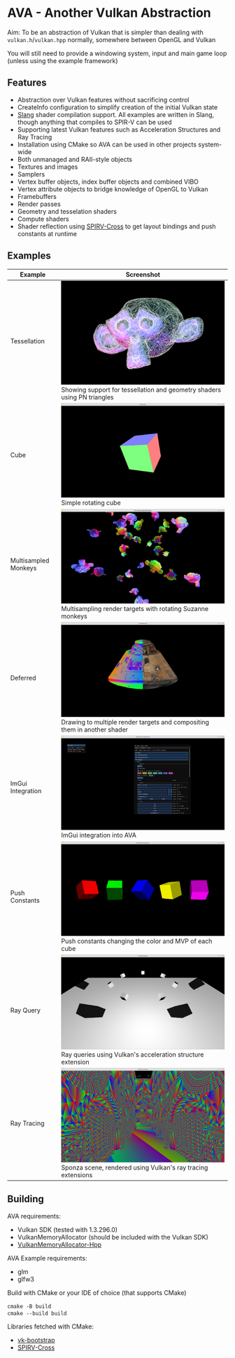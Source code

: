 # AVA - Another Vulkan Abstraction

Aim: To be an abstraction of Vulkan that is simpler than dealing with `vulkan.h`/`vulkan.hpp` normally, somewhere between OpenGL and Vulkan

You will still need to provide a windowing system, input and main game loop (unless using the example framework)

## Features

* Abstraction over Vulkan features without sacrificing control
* CreateInfo configuration to simplify creation of the initial Vulkan state
* [Slang](https://shader-slang.com/) shader compilation support. All examples are written in Slang, though anything that compiles to SPIR-V can be used
* Supporting latest Vulkan features such as Acceleration Structures and Ray Tracing
* Installation using CMake so AVA can be used in other projects system-wide
* Both unmanaged and RAII-style objects
* Textures and images
* Samplers
* Vertex buffer objects, index buffer objects and combined VIBO
* Vertex attribute objects to bridge knowledge of OpenGL to Vulkan
* Framebuffers
* Render passes
* Geometry and tesselation shaders
* Compute shaders
* Shader reflection using [SPIRV-Cross](https://github.com/KhronosGroup/SPIRV-Cross) to get layout bindings and push constants at runtime

## Examples

| Example              | Screenshot                                                                                                                             |
|----------------------|----------------------------------------------------------------------------------------------------------------------------------------|
| Tessellation         | ![Tesselation screenshot](screenshots/tessellation.png) <br/> Showing support for tessellation and geometry shaders using PN triangles |
| Cube                 | ![Cube Screenshot](screenshots/cube.png) <br/> Simple rotating cube                                                                    |
| Multisampled Monkeys | ![Multisampled Monkeys](screenshots/multisampled-monkeys.png) <br/> Multisampling render targets with rotating Suzanne monkeys         |
| Deferred             | ![Deferred Screenshot](screenshots/deferred.png) <br/> Drawing to multiple render targets and compositing them in another shader       |
| ImGui Integration    | ![ImGui Integration Screenshot](screenshots/imgui-integration.png) <br/> ImGui integration into AVA                                    |
| Push Constants       | ![Push Constants Screenshot](screenshots/pushconstants.png) Push constants changing the color and MVP of each cube                     |
| Ray Query            | ![Ray Query Screenshot](screenshots/rayquery.png) <br/> Ray queries using Vulkan's acceleration structure extension                    |
| Ray Tracing          | ![Ray Tracing Screenshot](screenshots/raytracing.png) <br/> Sponza scene, rendered using Vulkan's ray tracing extensions               | 

## Building

AVA requirements:

* Vulkan SDK (tested with 1.3.296.0)
* VulkanMemoryAllocator (should be included with the Vulkan SDK)
* [VulkanMemoryAllocator-Hpp](https://github.com/YaaZ/VulkanMemoryAllocator-Hpp)

AVA Example requirements:

* glm
* glfw3

Build with CMake or your IDE of choice (that supports CMake)

```shell
cmake -B build
cmake --build build
```

Libraries fetched with CMake:

* [vk-bootstrap](https://github.com/charles-lunarg/vk-bootstrap)
* [SPIRV-Cross](https://github.com/KhronosGroup/SPIRV-Cross)